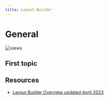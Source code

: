 ```yaml
---
title: Layout Builder
---
```


# General

![views](https://api.visitor.plantree.me/visitor-badge/pv?label=views&color=informational&namespace=d9book&key=layoutbuilder.md)

## First topic




## Resources

- [Layout Builder Overview updated April 2023](https://www.drupal.org/docs/8/core/modules/layout-builder/layout-builder-overview)
